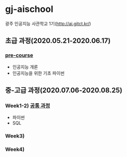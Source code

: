 # gj-aischool
광주 인공지능 사관학교 1기(http://ai.gitct.kr/)

## 초급 과정(2020.05.21-2020.06.17)
### [pre-course](./PreCourse)
- 인공지능 개론
- 인공지능을 위한 기초 파이썬


## 중-고급 과정(2020.07.06-2020.08.25)
### Week1-2) [공통 과정](./General)
- 파이썬
- SQL

### Week3)

### Week4)

